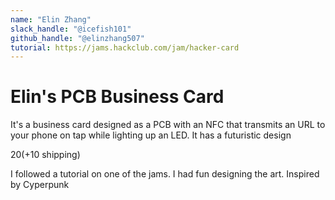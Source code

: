 ```yaml
---
name: "Elin Zhang"
slack_handle: "@icefish101"
github_handle: "@elinzhang507"
tutorial: https://jams.hackclub.com/jam/hacker-card
---
```


# Elin's PCB Business Card

<!-- Describe your board in 2-3 sentences. What are you making? What will it do? -->
It's a business card designed as a PCB with an NFC that transmits an URL to your phone on tap while lighting up an LED.
It has a futuristic design

<!-- How much is it going to cost? -->
$20 (+$10 shipping)

<!-- Tell us a little bit about your design process. What were some challenges? What helped? ***Totally optional*** -->
I followed a tutorial on one of the jams. I had fun designing the art. Inspired by Cyperpunk
